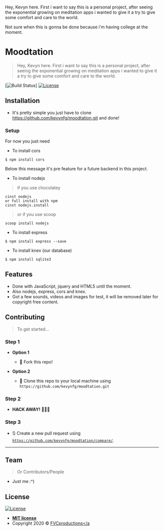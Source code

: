 Hey, Kevyn here. First i want to say this is a personal project, after seeing the exponential growing on meditation apps i wanted to give it a try to give some comfort and care to the world.

Not sure when this is gonna be done because i'm having college at the moment.

# Moodtation

>Hey, Kevyn here. First i want to say this is a personal project, after seeing the exponential growing on meditation apps i wanted to give it a try to give some comfort and care to the world.

[![Build Status](http://img.shields.io/travis/badges/badgerbadgerbadger.svg?style=flat-square)] [![License](http://img.shields.io/:license-mit-blue.svg?style=flat-square)](http://badges.mit-license.org)

## Installation

- It's pretty simple you just have to clone https://github.com/kevynfg/moodtation.git and done!

### Setup

For now you just need 

- To install cors

```shell
$ npm install cors
```
Below this message it's pre feature for a future backend in this project.

- To install nodejs

> if you use chocolatey

```shell
cinst nodejs
or full install with npm
cinst nodejs.install
```

> or if you use scoop

```shell
scoop install nodejs
```

- To install express

```shell
$ npm install express --save
```

- To install knex (our database)

```shell
$ npm install sqlite3
```

## Features
- Done with JavaScript, jquery and HTML5 until the moment.
- Also nodejs, express, cors and knex.
- Got a few sounds, videos and images for test, it will be removed later for copyright free content.

## Contributing

> To get started...

### Step 1

- **Option 1**
    - 🍴 Fork this repo!

- **Option 2**
    - 👯 Clone this repo to your local machine using `https://github.com/kevynfg/moodtation.git`

### Step 2

- **HACK AWAY!** 🔨🔨🔨

### Step 3

- 🔃 Create a new pull request using <a href="https://github.com/kevynfg/moodtation/compare/" target="_blank">`https://github.com/kevynfg/moodtation/compare/`</a>.

---

## Team

> Or Contributors/People
- Just me :^)

## License

[![License](http://img.shields.io/:license-mit-blue.svg?style=flat-square)](http://badges.mit-license.org)

- **[MIT license](http://opensource.org/licenses/mit-license.php)**
- Copyright 2020 © <a href="http://fvcproductions.com" target="_blank">FVCproductions</a

